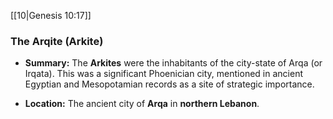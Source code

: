 [[10|Genesis 10:17]]

### The Arqite (Arkite)

- **Summary:** The **Arkites** were the inhabitants of the city-state of Arqa (or Irqata). This was a significant Phoenician city, mentioned in ancient Egyptian and Mesopotamian records as a site of strategic importance.
    
- **Location:** The ancient city of **Arqa** in **northern Lebanon**.